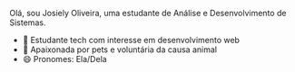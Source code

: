 Olá, sou Josiely Oliveira, uma estudante de Análise e Desenvolvimento de Sistemas.

- 🌱 Estudante tech com interesse em desenvolvimento web
- 🐾 Apaixonada por pets e voluntária da causa animal
- 😄 Pronomes: Ela/Dela

<div>
    <a href="https://www.flaticon.com/br/icone-animado-gratis/gato_17539313?term=gato&page=1&position=67&origin=search&related_id=17539313">
    </a>
</div>
